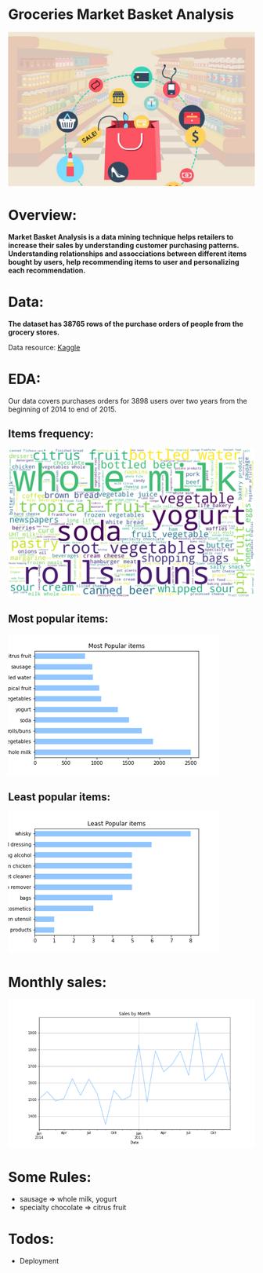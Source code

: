 # Groceries Market Basket Analysis
![basket analysis](https://github.com/AbeerMahjoub/Groceries-Market-Basket-Analysis/blob/main/market.jpg)

# Overview:
**Market Basket Analysis is a data mining technique helps retailers to  increase their sales by understanding customer purchasing patterns. Understanding
relationships and assocciations between different items bought by users, help recommending items to user and personalizing each recommendation.**

# Data:
**The dataset has 38765 rows of the purchase orders of people from the grocery stores.**

Data resource: [Kaggle](https://www.kaggle.com/datasets/heeraldedhia/groceries-dataset?datasetId=877335&sortBy=voteCount)

# EDA:
Our data covers purchases orders for 3898 users over two years from the beginning of 2014 to end of 2015.

## Items frequency:
![item_freq](https://github.com/AbeerMahjoub/Groceries-Market-Basket-Analysis/blob/main/Graphs/wc.png)

## Most popular items:
![most_pop](https://github.com/AbeerMahjoub/Groceries-Market-Basket-Analysis/blob/main/Graphs/top_items.png)

## Least popular items:
![least_pop](https://github.com/AbeerMahjoub/Groceries-Market-Basket-Analysis/blob/main/Graphs/unpop_items.png)

# Monthly sales:
![monthly](https://github.com/AbeerMahjoub/Groceries-Market-Basket-Analysis/blob/main/Graphs/sales_month.png)

# Some Rules:
- sausage	=> whole milk, yogurt
- specialty chocolate => citrus fruit

# Todos:
- Deployment
